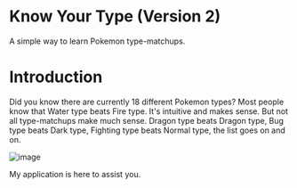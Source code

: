 # Know Your Type (Version 2)

A simple way to learn Pokemon type-matchups.

<h1>Introduction</h1>

Did you know there are currently 18 different Pokemon types?
Most people know that Water type beats Fire type. It's intuitive and makes sense. But not all type-matchups make much sense. Dragon type beats Dragon type, Bug type beats Dark type, Fighting type beats Normal type, the list goes on and on.

![image](https://github.com/finnjenn/knowYourTypeV2/assets/85904957/82ee2500-57bd-42e6-ac93-1d0e40b6b1b3)

My application is here to assist you.
